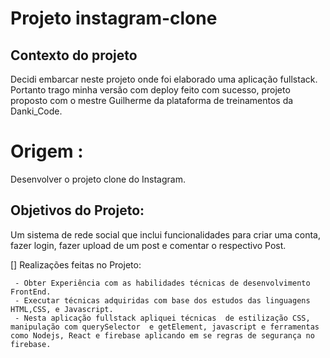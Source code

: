 # Projeto instagram-clone
   ## Contexto do projeto 
   Decidi embarcar neste projeto onde foi elaborado uma aplicação fullstack. 
   Portanto trago minha versão com deploy feito com sucesso, projeto proposto com o mestre Guilherme da plataforma de treinamentos  da Danki_Code.

   # Origem :
   Desenvolver o projeto clone do Instagram.

   ## Objetivos do Projeto:
   Um sistema de rede social que inclui funcionalidades para criar uma conta, fazer login, fazer upload de um post e comentar  o respectivo Post.

   [] Realizações feitas no Projeto:
     
     - Obter Experiência com as habilidades técnicas de desenvolvimento FrontEnd.
     - Executar técnicas adquiridas com base dos estudos das linguagens HTML,CSS, e Javascript. 
     - Nesta aplicação fullstack apliquei técnicas  de estilização CSS, manipulação com querySelector  e getElement, javascript e ferramentas como Nodejs, React e firebase aplicando em se regras de segurança no firebase.


